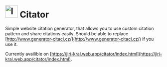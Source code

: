 # <img src="https://jiri-kral.web.app/citator/favicon.png" alt="logo" height="40px"/> Citator
Simple website citation generator, that allows you to use custom citation pattern and share citations easily. Should be able to replace [http://www.generator-citaci.cz/](http://www.generator-citaci.cz/) if you use it.

Currently availible on [https://jiri-kral.web.app/citator/index.html](https://jiri-kral.web.app/citator/index.html).
